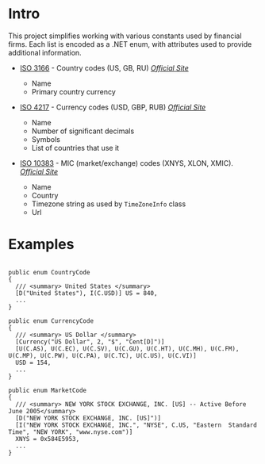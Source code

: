 # Intro #

This project simplifies working with various constants used by financial firms. Each list is encoded as a .NET enum, with attributes used to provide additional information.

  * [ISO 3166](http://goo.gl/qhbE) - Country codes (US, GB, RU) _[Official Site](http://goo.gl/4N1zl)_
    * Name
    * Primary country currency

  * [ISO 4217](http://goo.gl/7LIxC) - Currency codes (USD, GBP, RUB) _[Official Site](http://goo.gl/WBSPI)_
    * Name
    * Number of significant decimals
    * Symbols
    * List of countries that use it

  * [ISO 10383](http://goo.gl/ChIP) - MIC (market/exchange) codes (XNYS, XLON, XMIC). _[Official Site](http://goo.gl/zLsI)_
    * Name
    * Country
    * Timezone string as used by `TimeZoneInfo` class
    * Url

# Examples #

```

public enum CountryCode
{
  /// <summary> United States </summary>
  [D("United States"), I(C.USD)] US = 840,
  ...
}

public enum CurrencyCode
{
  /// <summary> US Dollar </summary>
  [Currency("US Dollar", 2, "$", "Cent[D]")]
  [U(C.AS), U(C.EC), U(C.SV), U(C.GU), U(C.HT), U(C.MH), U(C.FM), U(C.MP), U(C.PW), U(C.PA), U(C.TC), U(C.US), U(C.VI)]
  USD = 154,
  ...
}

public enum MarketCode
{
  /// <summary> NEW YORK STOCK EXCHANGE, INC. [US] -- Active Before June 2005</summary>
  [D("NEW YORK STOCK EXCHANGE, INC. [US]")] 
  [I("NEW YORK STOCK EXCHANGE, INC.", "NYSE", C.US, "Eastern  Standard Time", "NEW YORK", "www.nyse.com")]
  XNYS = 0x584E5953,
  ...
}
```
